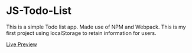# JS-Todo-List

This is a simple Todo list app.
Made use of NPM and Webpack.
This is my first project using localStorage to retain information for users.

[Live Preview](https://jalcyon.github.io/JS-Todo-List/)
